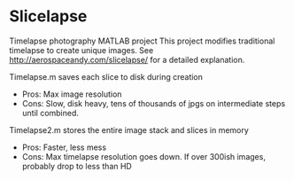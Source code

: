 # Slicelapse
Timelapse photography MATLAB project
This project modifies traditional timelapse to create unique images. See http://aerospaceandy.com/slicelapse/ for a detailed explanation.

Timelapse.m saves each slice to disk during creation
 - Pros: Max image resolution
 - Cons: Slow, disk heavy, tens of thousands of jpgs on intermediate steps until combined.
 
Timelapse2.m stores the entire image stack and slices in memory
 - Pros: Faster, less mess
 - Cons: Max timelapse resolution goes down. If over 300ish images, probably drop to less than HD
